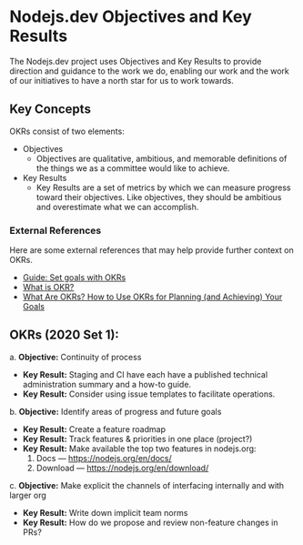 # Nodejs.dev Objectives and Key Results

The Nodejs.dev project uses Objectives and Key Results to provide direction and guidance to the work we do, enabling our work and the work of our initiatives to have a north star for us to work towards.

## Key Concepts

OKRs consist of two elements:

- Objectives
  - Objectives are qualitative, ambitious, and memorable definitions of the things we as a committee would like to achieve.
- Key Results
  - Key Results are a set of metrics by which we can measure progress toward their objectives. Like objectives, they should be ambitious and overestimate what we can accomplish.

### External References

Here are some external references that may help provide further context on OKRs.

- [Guide: Set goals with OKRs](https://rework.withgoogle.com/guides/set-goals-with-okrs/steps/introduction/)
- [What is OKR?](https://felipecastro.com/en/okr/what-is-okr/)
- [What Are OKRs? How to Use OKRs for Planning (and Achieving) Your Goals](https://plan.io/blog/what-are-okrs/)

## OKRs (2020 Set 1):

a. **Objective:** Continuity of process

- **Key Result:** Staging and CI have each have a published technical administration summary and a how-to guide.
- **Key Result:** Consider using issue templates to facilitate operations.

b. **Objective:** Identify areas of progress and future goals

- **Key Result:** Create a feature roadmap
- **Key Result:** Track features & priorities in one place (project?)
- **Key Result:** Make available the top two features in nodejs.org:
  1. Docs — https://nodejs.org/en/docs/
  2. Download — https://nodejs.org/en/download/

c. **Objective:** Make explicit the channels of interfacing internally and with larger org

- **Key Result:** Write down implicit team norms
- **Key Result:** How do we propose and review non-feature changes in PRs?
